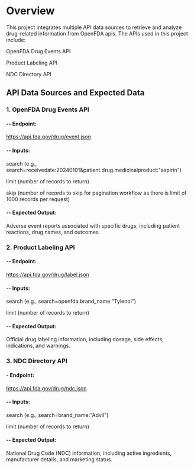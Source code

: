 # Overview

This project integrates multiple API data sources to retrieve and analyze drug-related information from OpenFDA apis. The APIs used in this project include:

OpenFDA Drug Events API

Product Labeling API

NDC Directory API

## API Data Sources and Expected Data

### 1. OpenFDA Drug Events API

#### -- Endpoint: 
https://api.fda.gov/drug/event.json

#### -- Inputs:
search (e.g., search=receivedate:20240101&patient.drug.medicinalproduct:"aspirin")

limit (number of records to return)

skip (number of records to skip for pagination workflow as there is limit of 1000 records per request)

#### -- Expected Output:
Adverse event reports associated with specific drugs, including patient reactions, drug names, and outcomes.

### 2. Product Labeling API
#### -- Endpoint: 
https://api.fda.gov/drug/label.json

#### -- Inputs:
search (e.g., search=openfda.brand_name:"Tylenol")

limit (number of records to return)

#### -- Expected Output:
Official drug labeling information, including dosage, side effects, indications, and warnings.

### 3. NDC Directory API

#### - Endpoint: 
https://api.fda.gov/drug/ndc.json

#### -- Inputs:
search (e.g., search=brand_name:"Advil")

limit (number of records to return)

#### -- Expected Output:

National Drug Code (NDC) information, including active ingredients, manufacturer details, and marketing status.
